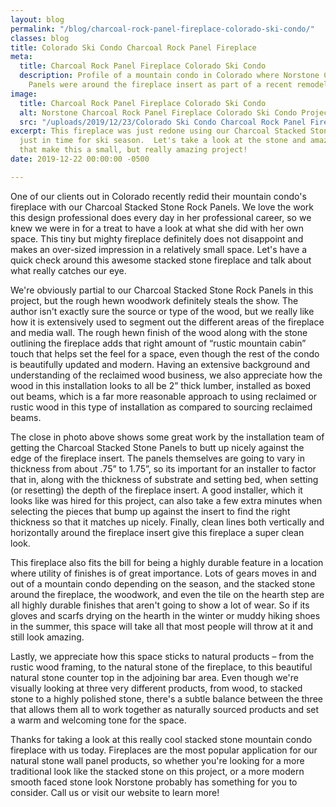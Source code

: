 ```yaml
---
layout: blog
permalink: "/blog/charcoal-rock-panel-fireplace-colorado-ski-condo/"
classes: blog
title: Colorado Ski Condo Charcoal Rock Panel Fireplace
meta:
  title: Charcoal Rock Panel Fireplace Colorado Ski Condo
  description: Profile of a mountain condo in Colorado where Norstone Charcoal Rock
    Panels were around the fireplace insert as part of a recent remodel.
image:
  title: Charcoal Rock Panel Fireplace Colorado Ski Condo
  alt: Norstone Charcoal Rock Panel Fireplace Colorado Ski Condo Project Profile
  src: "/uploads/2019/12/23/Colorado Ski Condo Charcoal Rock Panel Fireplace.jpg"
excerpt: This fireplace was just redone using our Charcoal Stacked Stone Rock Panels
  just in time for ski season.  Let's take a look at the stone and amazing woodwork
  that make this a small, but really amazing project!
date: 2019-12-22 00:00:00 -0500

---
```

One of our clients out in Colorado recently redid their mountain condo's fireplace with our Charcoal Stacked Stone Rock Panels. We love the work this design professional does every day in her professional career, so we knew we were in for a treat to have a look at what she did with her own space. This tiny but mighty fireplace definitely does not disappoint and makes an over-sized impression in a relatively small space. Let's have a quick check around this awesome stacked stone fireplace and talk about what really catches our eye.

We're obviously partial to our Charcoal Stacked Stone Rock Panels in this project, but the rough hewn woodwork definitely steals the show. The author isn't exactly sure the source or type of the wood, but we really like how it is extensively used to segment out the different areas of the fireplace and media wall. The rough hewn finish of the wood along with the stone outlining the fireplace adds that right amount of “rustic mountain cabin” touch that helps set the feel for a space, even though the rest of the condo is beautifully updated and modern. Having an extensive background and understanding of the reclaimed wood business, we also appreciate how the wood in this installation looks to all be 2” thick lumber, installed as boxed out beams, which is a far more reasonable approach to using reclaimed or rustic wood in this type of installation as compared to sourcing reclaimed beams.

The close in photo above shows some great work by the installation team of getting the Charcoal Stacked Stone Panels to butt up nicely against the edge of the fireplace insert. The panels themselves are going to vary in thickness from about .75” to 1.75”, so its important for an installer to factor that in, along with the thickness of substrate and setting bed, when setting (or resetting) the depth of the fireplace insert. A good installer, which it looks like was hired for this project, can also take a few extra minutes when selecting the pieces that bump up against the insert to find the right thickness so that it matches up nicely. Finally, clean lines both vertically and horizontally around the fireplace insert give this fireplace a super clean look.

This fireplace also fits the bill for being a highly durable feature in a location where utility of finishes is of great importance. Lots of gears moves in and out of a mountain condo depending on the season, and the stacked stone around the fireplace, the woodwork, and even the tile on the hearth step are all highly durable finishes that aren't going to show a lot of wear. So if its gloves and scarfs drying on the hearth in the winter or muddy hiking shoes in the summer, this space will take all that most people will throw at it and still look amazing.

Lastly, we appreciate how this space sticks to natural products – from the rustic wood framing, to the natural stone of the fireplace, to this beautiful natural stone counter top in the adjoining bar area. Even though we're visually looking at three very different products, from wood, to stacked stone to a highly polished stone, there's a subtle balance between the three that allows them all to work together as naturally sourced products and set a warm and welcoming tone for the space.

Thanks for taking a look at this really cool stacked stone mountain condo fireplace with us today. Fireplaces are the most popular application for our natural stone wall panel products, so whether you're looking for a more traditional look like the stacked stone on this project, or a more modern smooth faced stone look Norstone probably has something for you to consider. Call us or visit our website to learn more!